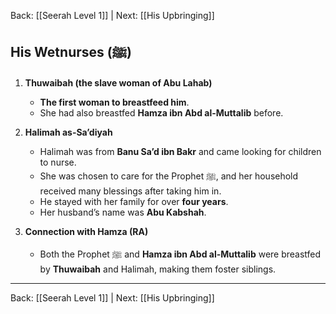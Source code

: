 Back: [[Seerah Level 1]] | Next: [[His Upbringing]]

## **His Wetnurses (ﷺ)**

1. **Thuwaibah (the slave woman of Abu Lahab)**  
   - **The first woman to breastfeed him**.  
   - She had also breastfed **Hamza ibn Abd al-Muttalib** before.  

2. **Halimah as-Sa’diyah**  
   - Halimah was from **Banu Sa’d ibn Bakr** and came looking for children to nurse.  
   - She was chosen to care for the Prophet ﷺ, and her household received many blessings after taking him in.  
   - He stayed with her family for over **four years**.  
   - Her husband’s name was **Abu Kabshah**.  

3. **Connection with Hamza (RA)**  
   - Both the Prophet ﷺ and **Hamza ibn Abd al-Muttalib** were breastfed by **Thuwaibah** and Halimah, making them foster siblings.

---

Back: [[Seerah Level 1]] | Next: [[His Upbringing]]